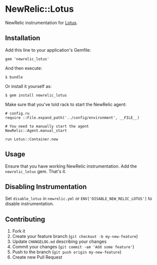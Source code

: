 # NewRelic::Lotus

NewRelic instrumentation for [Lotus](https://github.com/lotus/lotus).

## Installation

Add this line to your application's Gemfile:

    gem 'newrelic_lotus'

And then execute:

    $ bundle

Or install it yourself as:

    $ gem install newrelic_lotus

Make sure that you've told rack to start the NewRelic agent:

    # config.ru
    require ::File.expand_path('../config/environment', __FILE__)

    # You need to manually start the agent
    NewRelic::Agent.manual_start

    run Lotus::Container.new


## Usage

Ensure that you have working NewRelic instrumentation. Add the `newrelic_lotus` gem. That's it.

## Disabling Instrumentation

Set `disable_lotus` in `newrelic.yml` or `ENV['DISABLE_NEW_RELIC_LOTUS']` to disable instrumentation.

## Contributing

1. Fork it
2. Create your feature branch (`git checkout -b my-new-feature`)
3. Update `CHANGELOG.md` describing your changes
4. Commit your changes (`git commit -am 'Add some feature'`)
5. Push to the branch (`git push origin my-new-feature`)
6. Create new Pull Request
